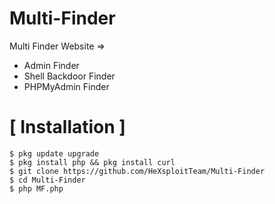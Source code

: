# Multi-Finder
Multi Finder Website => 
* Admin Finder
* Shell Backdoor Finder
* PHPMyAdmin Finder

# [ Installation ]
```
$ pkg update upgrade
$ pkg install php && pkg install curl
$ git clone https://github.com/HeXsploitTeam/Multi-Finder
$ cd Multi-Finder
$ php MF.php
```
